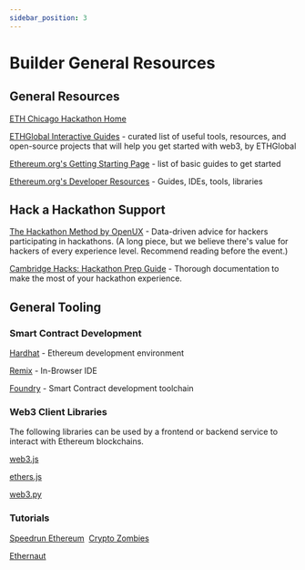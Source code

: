 ```yaml
---
sidebar_position: 3
---
```


# Builder General Resources

## General Resources

[ETH Chicago Hackathon Home](https://taikai.network/ethchicago/hackathons/ETHChicagoHackathon2023)

​[ETHGlobal Interactive Guides](https://ethglobal.com/guides)​ - curated list of useful tools, resources, and open-source projects that will help you get started with web3, by ETHGlobal

​[Ethereum.org's Getting Starting Page](https://ethereum.org/en/developers/learning-tools/) - list of basic guides to get started

[Ethereum.org's Developer Resources](https://ethereum.org/en/developers/)​ - Guides, IDEs, tools, libraries

## Hack a Hackathon Support

[The Hackathon Method by OpenUX](https://mirror.xyz/openux.eth/Z9CkF5Np4usTAt393Snq-fLN6BfZQkj-5_o6dy-XGoE) - Data-driven advice for hackers participating in hackathons. 
(A long piece, but we believe there's value for hackers of every experience level. Recommend reading before the event.)

[Cambridge Hacks: Hackathon Prep Guide](https://mirror.xyz/openux.eth/Z9CkF5Np4usTAt393Snq-fLN6BfZQkj-5_o6dy-XGoE) - Thorough documentation to make the most of your hackathon experience.

## General Tooling

### Smart Contract Development

​[Hardhat](https://hardhat.org/hardhat-runner/docs/getting-started) - Ethereum development environment

​[Remix](https://remix.ethereum.org/) - In-Browser IDE

​[Foundry](https://book.getfoundry.sh/) - Smart Contract development toolchain

### Web3 Client Libraries

The following libraries can be used by a frontend or backend service to interact with Ethereum blockchains.

[web3.js](https://web3js.readthedocs.io/en/v1.10.0/index.html)

​​[ethers.js](https://docs.ethers.org/v5/)

[web3.py](https://web3py.readthedocs.io/en/stable/)

### Tutorials

[Speedrun Ethereum](https://speedrunethereum.com/)
​
[Crypto Zombies](https://cryptozombies.io/)

[Ethernaut](https://ethernaut.openzeppelin.com/)